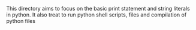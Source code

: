This directory aims to focus on the basic print statement and string literals in python.
It also treat to run python shell scripts, files and compilation of python files